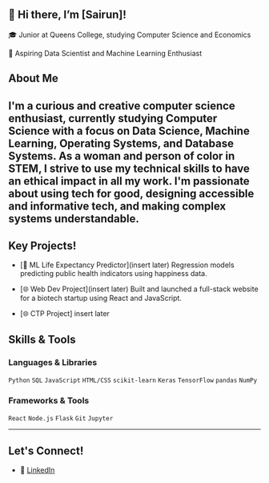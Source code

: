 ## 👋 Hi there, I’m \[Sairun]!
🎓 Junior at Queens College, studying Computer Science and Economics

🔭 Aspiring Data Scientist and Machine Learning Enthusiast

## About Me
I'm a curious and creative computer science enthusiast, currently studying Computer Science with a focus on Data Science, Machine Learning, Operating Systems, and Database Systems. As a woman and person of color in STEM, I strive to use my technical skills to have an ethical impact in all my work. I'm passionate about using tech for good, designing accessible and informative tech, and making complex systems understandable.
---

## Key Projects!

* [🧠 ML Life Expectancy Predictor](insert later)
  Regression models predicting public health indicators using happiness data.

* [🌐 Web Dev Project](insert later)
  Built and launched a full-stack website for a biotech startup using React and JavaScript.

* [🌐 CTP Project] insert later



## Skills & Tools

### Languages & Libraries

`Python` `SQL` `JavaScript` `HTML/CSS`
`scikit-learn` `Keras` `TensorFlow` `pandas` `NumPy`

### Frameworks & Tools

`React` `Node.js` `Flask` `Git` `Jupyter`

---

## Let's Connect!

* 💼 [LinkedIn](https://www.linkedin.com/in/sairunalam)


